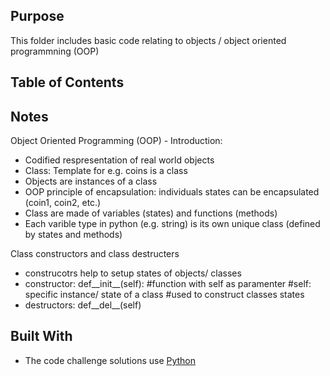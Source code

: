 ## Purpose

This folder includes basic code relating to objects / object oriented programmning (OOP)

## Table of Contents

## Notes

Object Oriented Programming (OOP) - Introduction:

- Codified respresentation of real world objects
- Class: Template for e.g. coins is a class
- Objects are instances of a class
- OOP principle of encapsulation: individuals states can be encapsulated (coin1, coin2, etc.)
- Class are made of variables (states) and functions (methods)
- Each varible type in python (e.g. string) is its own unique class (defined by states and methods)

Class constructors and class destructers
- construcotrs help to setup states of objects/ classes
- constructor: def__init__(self): #function with self as paramenter #self: specific instance/ state of a class #used to construct classes states
- destructors: def__del__(self)

## Built With

- The code challenge solutions use [Python](https://www.python.org/)
